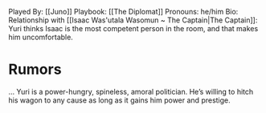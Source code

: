 Played By: [[Juno]]
Playbook: [[The Diplomat]]
Pronouns: he/him
Bio: 
Relationship with [[Isaac Was'utala Wasomun ~ The Captain|The Captain]]: Yuri thinks Isaac is the most competent person in the room, and that makes him uncomfortable.

# Rumors
… Yuri is a power-hungry, spineless, amoral politician. He’s willing to hitch his wagon to any cause as long as it gains him power and prestige.